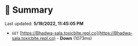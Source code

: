 # 📖 Summary
Last updated: **5/19/2022, 11:45:05 PM**

- `GET` [https://Bhadwa-sala.toxicblte.repl.co](https://Bhadwa-sala.toxicblte.repl.co) - **Down** (1073ms)
